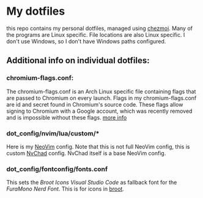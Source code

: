 # My dotfiles
this repo contains my personal dotfiles, managed using [chezmoi](https://github.com/twpayne/chezmoi).
Many of the programs are Linux specific. File locations are also Linux specific. I don't use Windows, so I don't have Windows paths configured.

## Additional info on individual dotfiles:
### chromium-flags.conf:
The chromium-flags.conf is an Arch Linux specific file containing flags that are passed to Chromium on every launch. Flags in my chromium-flags.conf are id and secret found in Chromium's source code. These flags allow signing to Chromium with a Google account, which was recently removed and is impossible without these flags.
[more info](https://stackoverflow.com/questions/67459316/enabling-chromium-to-sync-with-google-account)

### dot_config/nvim/lua/custom/*
Here is my [NeoVim](https://github.com/neovim/neovim) config. Note that this is not full NeoVim config, this is custom [NvChad](https://github.com/NvChad/NvChad) config. NvChad itself is a base NeoVim config.

### dot_config/fontconfig/fonts.conf
This sets the *Broot Icons Visual Studio Code* as fallback font for the *FuraMono Nerd Font*. This is for icons in [broot](https://github.com/Canop/broot).
